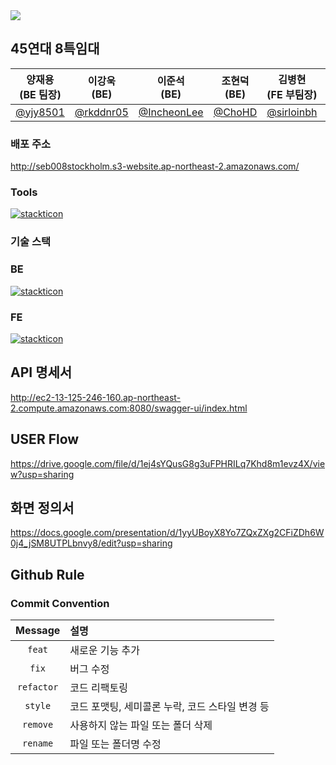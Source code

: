 <img src="https://cdn.discordapp.com/attachments/1144140016281473055/1146001477249269851/2023-08-29_5.27.59.png">

## 45연대 8특임대

| 양재용 <br> (BE 팀장)                                                                                                           | 이강욱 <br> (BE) | 이준석 <br> (BE)                              | 조현덕 <br> (BE)                              | 김병현 <br> (FE 부팀장)                            | 김영학 <br> (FE) | 신중원 <br> (FE) |
|----------------------------------------------------------------------------------------------------------------------------|-----------|--------------------------------------------|--------------------------------------------|----------------------------------------------|----------------------------------------------|---------------|
| [@yjy8501](https://github.com/yjy8501)                                                                             | [@rkddnr05](https://github.com/rkddnr05) | [@IncheonLee](https://github.com/IncheonLee) | [@ChoHD](https://github.com/ChoHD) | [@sirloinbh](https://github.com/shimdokite) | [@novice1993](https://github.com/novice1993) |[@sinjw ](https://github.com/sinjw)|

### 배포 주소
http://seb008stockholm.s3-website.ap-northeast-2.amazonaws.com/

### Tools

 [![stackticon](https://firebasestorage.googleapis.com/v0/b/stackticon-81399.appspot.com/o/images%2F1695089957938?alt=media&token=b049edc2-83f9-4d29-b205-9f5f9b3492f1)](https://github.com/msdio/stackticon)
 
### 기술 스택

### BE

[![stackticon](https://firebasestorage.googleapis.com/v0/b/stackticon-81399.appspot.com/o/images%2F1695133984245?alt=media&token=fef31d2b-813d-41ba-a173-eae6e8c6f19b)](https://github.com/msdio/stackticon)

### FE

[![stackticon](https://firebasestorage.googleapis.com/v0/b/stackticon-81399.appspot.com/o/images%2F1695090639262?alt=media&token=0912fb1f-716b-4563-bf1b-27c3fb2a6b24)](https://github.com/msdio/stackticon)

## API 명세서
http://ec2-13-125-246-160.ap-northeast-2.compute.amazonaws.com:8080/swagger-ui/index.html

## USER Flow
https://drive.google.com/file/d/1ej4sYQusG8g3uFPHRILq7Khd8m1evz4X/view?usp=sharing

## 화면 정의서
https://docs.google.com/presentation/d/1yyUBoyX8Yo7ZQxZXg2CFiZDh6W0j4_jSM8UTPLbnvy8/edit?usp=sharing

## Github Rule

### Commit Convention

|  Message   | 설명                                                  |
| :--------: | :---------------------------------------------------- |
| `feat` | 새로운 기능 추가 |
| `fix` | 버그 수정 |
| `refactor` | 코드 리팩토링 |
| `style` | 코드 포맷팅, 세미콜론 누락, 코드 스타일 변경 등 |
| `remove` | 사용하지 않는 파일 또는 폴더 삭제 |
| `rename` | 파일 또는 폴더명 수정 |
